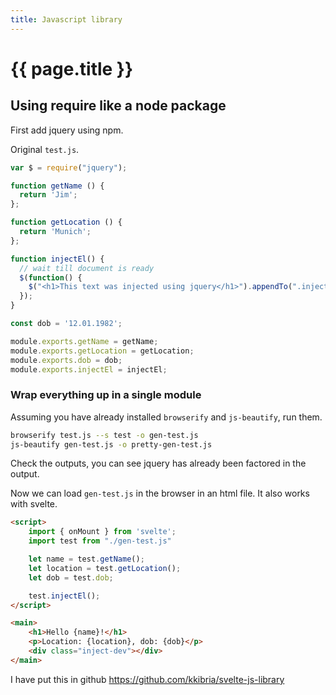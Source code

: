 ```yaml
---
title: Javascript library
---
```


# {{ page.title }}

## Using require like a node package

First add jquery using npm.

Original ``test.js``.

```javascript
var $ = require("jquery");

function getName () {
  return 'Jim';
};

function getLocation () {
  return 'Munich';
};

function injectEl() {
  // wait till document is ready 
  $(function() {
    $("<h1>This text was injected using jquery</h1>").appendTo(".inject-dev");
  });
}

const dob = '12.01.1982';

module.exports.getName = getName;
module.exports.getLocation = getLocation;
module.exports.dob = dob;
module.exports.injectEl = injectEl;
```

### Wrap everything up in a single module 
Assuming you have already installed ``browserify`` and ``js-beautify``, run them.
```bash
browserify test.js --s test -o gen-test.js
js-beautify gen-test.js -o pretty-gen-test.js
```
Check the outputs, you can see jquery has already been factored in the output. 

Now we can load ``gen-test.js`` in the browser in an html file. It also works with svelte.

```html
<script>
	import { onMount } from 'svelte';
	import test from "./gen-test.js"

	let name = test.getName();
	let location = test.getLocation();
	let dob = test.dob;

	test.injectEl();
</script>

<main>
	<h1>Hello {name}!</h1>
	<p>Location: {location}, dob: {dob}</p>
	<div class="inject-dev"></div>
</main>
```

I have put this in github <https://github.com/kkibria/svelte-js-library>